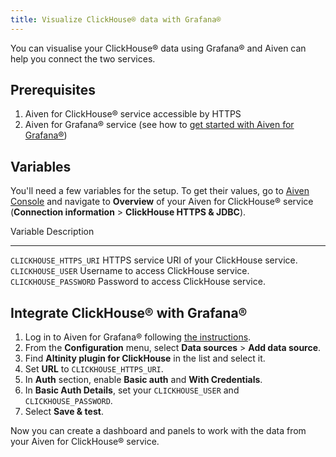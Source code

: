 ```yaml
---
title: Visualize ClickHouse® data with Grafana®
---
```


You can visualise your ClickHouse® data using Grafana® and Aiven can
help you connect the two services.

## Prerequisites

1.  Aiven for ClickHouse® service accessible by HTTPS
2.  Aiven for Grafana® service (see how to
    [get started with Aiven for Grafana®](/docs/products/grafana/get-started))

## Variables

You\'ll need a few variables for the setup. To get their values, go to
[Aiven Console](https://console.aiven.io/) and navigate to **Overview**
of your Aiven for ClickHouse® service (**Connection information** \>
**ClickHouse HTTPS & JDBC**).

  Variable                 Description
  ------------------------ -----------------------------------------------
  `CLICKHOUSE_HTTPS_URI`   HTTPS service URI of your ClickHouse service.
  `CLICKHOUSE_USER`        Username to access ClickHouse service.
  `CLICKHOUSE_PASSWORD`    Password to access ClickHouse service.

## Integrate ClickHouse® with Grafana®

1.  Log in to Aiven for Grafana® following
    [the instructions](/docs/products/grafana/howto/log-in).
2.  From the **Configuration** menu, select **Data sources** \> **Add
    data source**.
3.  Find **Altinity plugin for ClickHouse** in the list and select it.
4.  Set **URL** to `CLICKHOUSE_HTTPS_URI`.
5.  In **Auth** section, enable **Basic auth** and **With Credentials**.
6.  In **Basic Auth Details**, set your `CLICKHOUSE_USER` and
    `CLICKHOUSE_PASSWORD`.
7.  Select **Save & test**.

Now you can create a dashboard and panels to work with the data from
your Aiven for ClickHouse® service.
